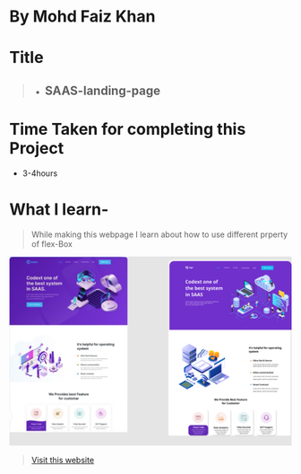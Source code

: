 # By Mohd Faiz Khan

# Title
  > - ## SAAS-landing-page

# Time Taken for completing this Project
  - 3-4hours
 
# What I learn- 
 
 > While making this webpage I learn about how to use different prperty of flex-Box
 
 
 
 
  ![Website-demo-pic](https://raw.githubusercontent.com/mfaizk/SAAS-landing-page-13/master/13.png)



> [Visit this website](https://saas-landing-page1.netlify.app/)

